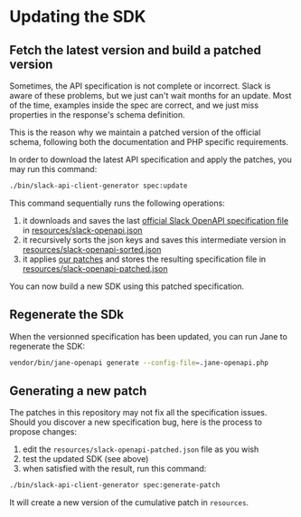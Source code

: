 # Updating the SDK

## Fetch the latest version and build a patched version

Sometimes, the API specification is not complete or incorrect. Slack is aware of these problems,
but we just can't wait months for an update. Most of the time, examples inside the spec are
correct, and we just miss properties in the response's schema definition.

This is the reason why we maintain a patched version of the official schema, following both the documentation and PHP specific requirements.

In order to download the latest API specification and apply the patches, you may run this command:

```bash
./bin/slack-api-client-generator spec:update
```

This command sequentially runs the following operations:

1. it downloads and saves the last [official Slack OpenAPI specification file](https://api.slack.com/specs/openapi/v2/slack_web.json) in [resources/slack-openapi.json](https://github.com/jolicode/slack-php-api/blob/master/resources/slack-openapi.json)
2. it recursively sorts the json keys and saves this intermediate version in [resources/slack-openapi-sorted.json](https://github.com/jolicode/slack-php-api/blob/master/resources/slack-openapi-sorted.json)
3. it applies [our patches](https://github.com/jolicode/slack-php-api/blob/master/resources/slack-openapi-sorted.patch) and stores the resulting specification file in [resources/slack-openapi-patched.json](https://github.com/jolicode/slack-php-api/blob/master/resources/slack-openapi-patched.json)

You can now build a new SDK using this patched specification.

## Regenerate the SDk

When the versionned specification has been updated, you can run Jane to regenerate the
SDK:

```bash
vendor/bin/jane-openapi generate --config-file=.jane-openapi.php
```

## Generating a new patch

The patches in this repository may not fix all the specification issues. Should you discover
a new specification bug, here is the process to propose changes:

1. edit the `resources/slack-openapi-patched.json` file as you wish
2. test the updated SDK (see above)
3. when satisfied with the result, run this command:

```bash
./bin/slack-api-client-generator spec:generate-patch
```

It will create a new version of the cumulative patch in `resources`.
